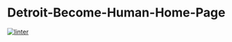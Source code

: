 # Detroit-Become-Human-Home-Page
[![linter](https://github.com/Amanda-Groulx/Detroit-Become-Human-Home-Page/workflows/linter/badge.svg)](https://github.com/marketplace/actions/super-linter)
